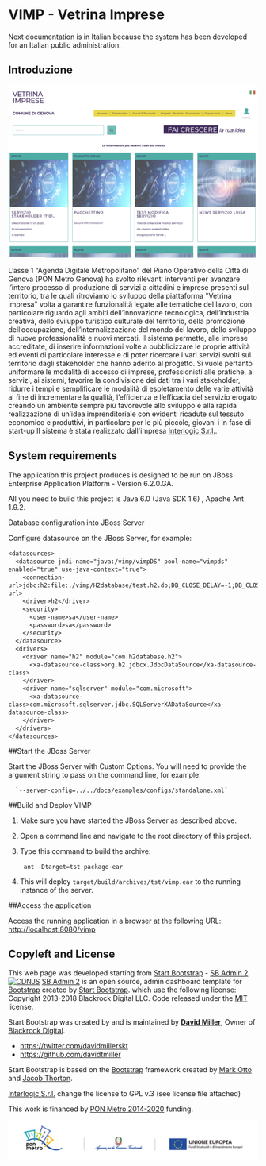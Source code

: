 # VIMP - Vetrina Imprese

Next documentation is in Italian because the system has been developed for an Italian public administration.

## Introduzione

![alt text](./img/home.png)

L’asse 1 “Agenda Digitale Metropolitano” del Piano Operativo della Città di Genova (PON Metro Genova) ha svolto rilevanti interventi per avanzare l’intero processo di produzione di servizi a cittadini e imprese presenti sul territorio, tra le quali ritroviamo lo sviluppo della piattaforma "Vetrina impresa" volta a garantire funzionalità legate alle tematiche del lavoro, con particolare riguardo agli ambiti dell’innovazione tecnologica, dell’industria creativa, dello sviluppo turistico culturale del territorio, della promozione dell’occupazione, dell’internalizzazione del mondo del lavoro, dello sviluppo di nuove professionalità e nuovi mercati. Il sistema permette, alle imprese accreditate, di inserire informazioni volte a pubblicizzare le proprie attività ed eventi di particolare interesse e di poter ricercare i vari servizi svolti sul territorio dagli stakeholder che hanno aderito al progetto. Si vuole pertanto uniformare le modalità di accesso di imprese, professionisti alle pratiche, ai servizi, ai sistemi, favorire la condivisione dei dati tra i vari stakeholder, ridurre i tempi e semplificare le modalità di espletamento delle varie attività al fine di incrementare la qualità, l’efficienza e l’efficacia del servizio erogato creando un ambiente sempre più favorevole allo sviluppo e alla rapida realizzazione di un’idea imprenditoriale con evidenti ricadute sul tessuto economico e produttivi, in particolare per le più piccole, giovani i in fase di start-up
Il sistema è stata realizzato dall'impresa [Interlogic S.r.l.](http://www.pro-logic.it).

## System requirements

The application this project produces is designed to be run on JBoss Enterprise Application Platform - Version 6.2.0.GA.

All you need to build this project is Java 6.0 (Java SDK 1.6) , Apache Ant 1.9.2.

	
Database configuration into JBoss Server

Configure datasource on the JBoss Server, for example: 

	<datasources>
	  <datasource jndi-name="java:/vimp/vimpDS" pool-name="vimpds" enabled="true" use-java-context="true">
	    <connection-url>jdbc:h2:file:./vimp/H2database/test.h2.db;DB_CLOSE_DELAY=-1;DB_CLOSE_ON_EXIT=FALSE</connection-url>
	    <driver>h2</driver>
	    <security>
	      <user-name>sa</user-name>
	      <password>sa</password>
	    </security>
	  </datasource>
	  <drivers>
	    <driver name="h2" module="com.h2database.h2">
	      <xa-datasource-class>org.h2.jdbcx.JdbcDataSource</xa-datasource-class>
	    </driver>
	    <driver name="sqlserver" module="com.microsoft">
	      <xa-datasource-class>com.microsoft.sqlserver.jdbc.SQLServerXADataSource</xa-datasource-class>
	    </driver>
	  </drivers>
	</datasources>

##Start the JBoss Server

Start the JBoss Server with Custom Options. You will need to provide the argument string to pass on the command line, for example: 

      `--server-config=../../docs/examples/configs/standalone.xml`

##Build and Deploy VIMP

1. Make sure you have started the JBoss Server as described above.
2. Open a command line and navigate to the root directory of this project.
3. Type this command to build the archive:

        ant -Dtarget=tst package-ear
4. This will deploy `target/build/archives/tst/vimp.ear` to the running instance of the server.
 

##Access the application

 Access the running application in a browser at the following URL:  <http://localhost:8080/vimp>

## Copyleft and License

This web page was developed starting from [Start Bootstrap](http://startbootstrap.com/) - [SB Admin 2](http://startbootstrap.com/template-overviews/sb-admin-2/)
[![CDNJS](https://img.shields.io/cdnjs/v/startbootstrap-sb-admin-2.svg)](https://cdnjs.com/libraries/startbootstrap-sb-admin-2)
[SB Admin 2](http://startbootstrap.com/template-overviews/sb-admin-2/) is an open source, admin dashboard template for [Bootstrap](http://getbootstrap.com/) created by [Start Bootstrap](http://startbootstrap.com/).
which  use the following license: Copyright 2013-2018 Blackrock Digital LLC. Code released under the [MIT](https://github.com/BlackrockDigital/startbootstrap-sb-admin-2/blob/gh-pages/LICENSE) license.

Start Bootstrap was created by and is maintained by **[David Miller](http://davidmiller.io/)**, Owner of [Blackrock Digital](http://blackrockdigital.io/).

* https://twitter.com/davidmillerskt
* https://github.com/davidtmiller

Start Bootstrap is based on the [Bootstrap](http://getbootstrap.com/) framework created by [Mark Otto](https://twitter.com/mdo) and [Jacob Thorton](https://twitter.com/fat).


[Interlogic S.r.l.](http://www.pro-logic.it) change the license to GPL v.3 (see license file attached)

This work is financed by [PON Metro 2014-2020](http://www.ponmetro.it) funding.

![alt text](./img/pon_metro/Barra_loghi.png)
